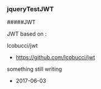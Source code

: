 ### jqueryTestJWT

#####JWT

JWT based on :

lcobucci/jwt 
- https://github.com/lcobucci/jwt

something still writing

- 2017-06-03







